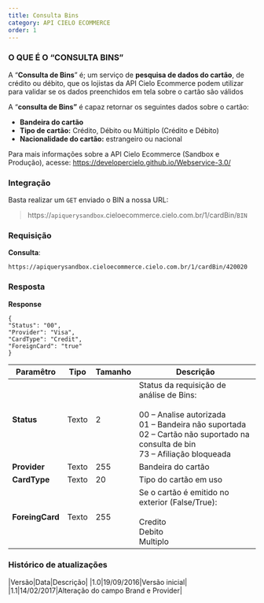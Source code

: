 ```yaml
---
title: Consulta Bins
category: API CIELO ECOMMERCE
order: 1
---
```



### **O QUE &Eacute; O “CONSULTA BINS”**

A “**Consulta de Bins**” &eacute;; um servi&ccedil;o de **pesquisa de dados do cart&atilde;o**, de cr&eacute;dito ou d&eacute;bito, que os lojistas da API Cielo Ecommerce podem utilizar para validar se os dados preenchidos em tela sobre o cart&atilde;o s&atilde;o v&aacute;lidos

A “**consulta de Bins”** &eacute; capaz retornar os seguintes dados sobre o cart&atilde;o:

* **Bandeira do cart&atilde;o**
* **Tipo de cart&atilde;o:** Cr&eacute;dito, D&eacute;bito ou M&uacute;ltiplo (Cr&eacute;dito e D&eacute;bito)
* **Nacionalidade do cart&atilde;o:** estrangeiro ou nacional

Para mais informações sobre a API Cielo Ecommerce (Sandbox e Produção), acesse: <https://developercielo.github.io/Webservice-3.0/>



### Integração

Basta realizar um `GET` enviado o BIN a nossa URL:

> https://`apiquerysandbox`.cieloecommerce.cielo.com.br/1/cardBin/`BIN`



### Requisição
**Consulta**:

```
https://apiquerysandbox.cieloecommerce.cielo.com.br/1/cardBin/420020
```

### Resposta
**Response**

```
{
"Status": "00",
"Provider": "Visa",
"CardType": "Credit",
"ForeignCard": "true"
}
```

|Paramêtro|Tipo|Tamanho|Descrição|
|---------|----|------|---------|
|**Status**|Texto|2|Status da requisição de análise de Bins: <br><br> 00 – Analise autorizada <br> 01 – Bandeira não suportada <br> 02 – Cartão não suportado na consulta de bin <br> 73 – Afiliação bloqueada|
|**Provider**|Texto|255|Bandeira do cartão|
|**CardType**|Texto|20|Tipo do cartão em uso|
|**ForeingCard**|Texto|255|Se o cartão é emitido no exterior (False/True): <br><br> Credito <br> Debito <br>Multiplo|

### Histórico de atualizações

|Versão|Data|Descrição|
|1.0|19/09/2016|Versão inicial|
|1.1|14/02/2017|Alteração do campo Brand e Provider|